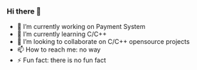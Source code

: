 ### Hi there 👋

- 🔭 I’m currently working on Payment System
- 🌱 I’m currently learning C/C++
- 👯 I’m looking to collaborate on C/C++ opensource projects
- 📫 How to reach me: no way
- ⚡ Fun fact: there is no fun fact
